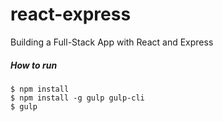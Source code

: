 # react-express
Building a Full-Stack App with React and Express

##### How to run
```
$ npm install
$ npm install -g gulp gulp-cli
$ gulp
```
